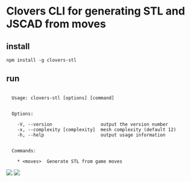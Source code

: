# Clovers CLI for generating STL and JSCAD from moves

## install
`npm install -g clovers-stl`

## run

```

  Usage: clovers-stl [options] [command]


  Options:

    -V, --version                  output the version number
    -x, --complexity [complexity]  mesh complexity (default 12)
    -h, --help                     output usage information


  Commands:

    * <moves>  Generate STL from game moves

```
![](https://clovers.network/static/bash.png)
![](https://clovers.network/static/three-alones-low.jpg)